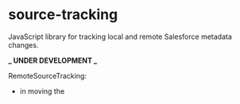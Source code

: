 # source-tracking

JavaScript library for tracking local and remote Salesforce metadata changes.

**_ UNDER DEVELOPMENT _**

RemoteSourceTracking:

- in moving the
